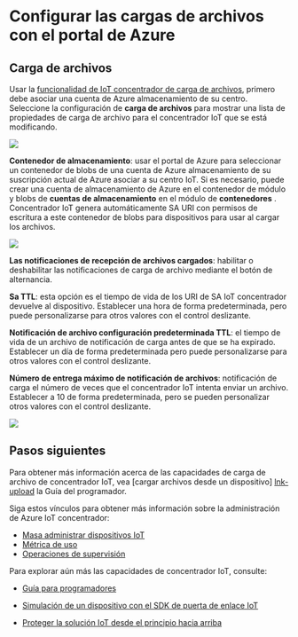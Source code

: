 <properties
     pageTitle="Usar el portal de Azure para configurar la carga de archivos | Microsoft Azure"
     description="Información general sobre cómo configurar la carga de archivos con el portal de Azure"
     services="iot-hub"
     documentationCenter=""
     authors="dominicbetts"
     manager="timlt"
     editor=""/>

<tags
     ms.service="iot-hub"
     ms.devlang="na"
     ms.topic="article"
     ms.tgt_pltfrm="na"
     ms.workload="na"
     ms.date="09/30/2016"
     ms.author="dobett"/>

# <a name="configure-file-uploads-using-the-azure-portal"></a>Configurar las cargas de archivos con el portal de Azure

## <a name="file-upload"></a>Carga de archivos

Usar la [funcionalidad de IoT concentrador de carga de archivos][lnk-upload], primero debe asociar una cuenta de Azure almacenamiento de su centro. Seleccione la configuración de **carga de archivos** para mostrar una lista de propiedades de carga de archivo para el concentrador IoT que se está modificando.

![][13]

**Contenedor de almacenamiento**: usar el portal de Azure para seleccionar un contenedor de blobs de una cuenta de Azure almacenamiento de su suscripción actual de Azure asociar a su centro IoT. Si es necesario, puede crear una cuenta de almacenamiento de Azure en el contenedor de módulo y blobs de **cuentas de almacenamiento** en el módulo de **contenedores** . Concentrador IoT genera automáticamente SA URI con permisos de escritura a este contenedor de blobs para dispositivos para usar al cargar los archivos.

![][14]

**Las notificaciones de recepción de archivos cargados**: habilitar o deshabilitar las notificaciones de carga de archivo mediante el botón de alternancia.

**Sa TTL**: esta opción es el tiempo de vida de los URI de SA IoT concentrador devuelve al dispositivo. Establecer una hora de forma predeterminada, pero puede personalizarse para otros valores con el control deslizante.

**Notificación de archivo configuración predeterminada TTL**: el tiempo de vida de un archivo de notificación de carga antes de que se ha expirado. Establecer un día de forma predeterminada pero puede personalizarse para otros valores con el control deslizante.

**Número de entrega máximo de notificación de archivos**: notificación de carga el número de veces que el concentrador IoT intenta enviar un archivo. Establecer a 10 de forma predeterminada, pero se pueden personalizar otros valores con el control deslizante.

![][15]

## <a name="next-steps"></a>Pasos siguientes

Para obtener más información acerca de las capacidades de carga de archivo de concentrador IoT, vea [cargar archivos desde un dispositivo] [ lnk-upload] la Guía del programador.

Siga estos vínculos para obtener más información sobre la administración de Azure IoT concentrador:

- [Masa administrar dispositivos IoT][lnk-bulk]
- [Métrica de uso][lnk-metrics]
- [Operaciones de supervisión][lnk-monitor]

Para explorar aún más las capacidades de concentrador IoT, consulte:

- [Guía para programadores][lnk-devguide]
- [Simulación de un dispositivo con el SDK de puerta de enlace IoT][lnk-gateway]
- [Proteger la solución IoT desde el principio hacia arriba][lnk-securing]


  [13]: ./media/iot-hub-configure-file-upload/file-upload-settings.png
  [14]: ./media/iot-hub-configure-file-upload/file-upload-container-selection.png
  [15]: ./media/iot-hub-configure-file-upload/file-upload-selected-container.png

[lnk-upload]: iot-hub-devguide-file-upload.md

[lnk-bulk]: iot-hub-bulk-identity-mgmt.md
[lnk-metrics]: iot-hub-metrics.md
[lnk-monitor]: iot-hub-operations-monitoring.md

[lnk-devguide]: iot-hub-devguide.md
[lnk-gateway]: iot-hub-linux-gateway-sdk-simulated-device.md
[lnk-securing]: iot-hub-security-ground-up.md